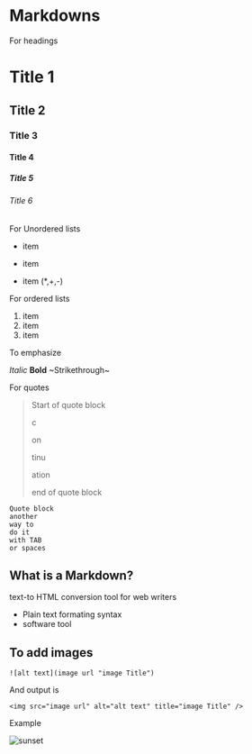 # Markdowns

For headings

# Title 1
## Title 2
### Title 3
#### Title 4
##### Title 5
###### Title 6

For Unordered lists

* item 
+ item
- item
(*,+,-)

For ordered lists

1. item
2. item
3. item

To emphasize

*Italic*
**Bold**
~Strikethrough~

For quotes

> Start of quote block
> 
> c
> 
> on
> 
> tinu
> 
> ation
> 
> end of quote block

    Quote block
    another 
    way to 
    do it 
    with TAB 
    or spaces

## What is a Markdown?

text-to HTML conversion tool for web writers

+ Plain text formating syntax
+ software tool

## To add images 

    ![alt text](image url "image Title")

And output is

    <img src="image url" alt="alt text" title="image Title" />

Example

![sunset](https://images.unsplash.com/photo-1494548162494-384bba4ab999?q=80&w=1480&auto=format&fit=crop&ixlib=rb-4.0.3&ixid=M3wxMjA3fDB8MHxwaG90by1wYWdlfHx8fGVufDB8fHx8fA%3D%3D "Sunset")


